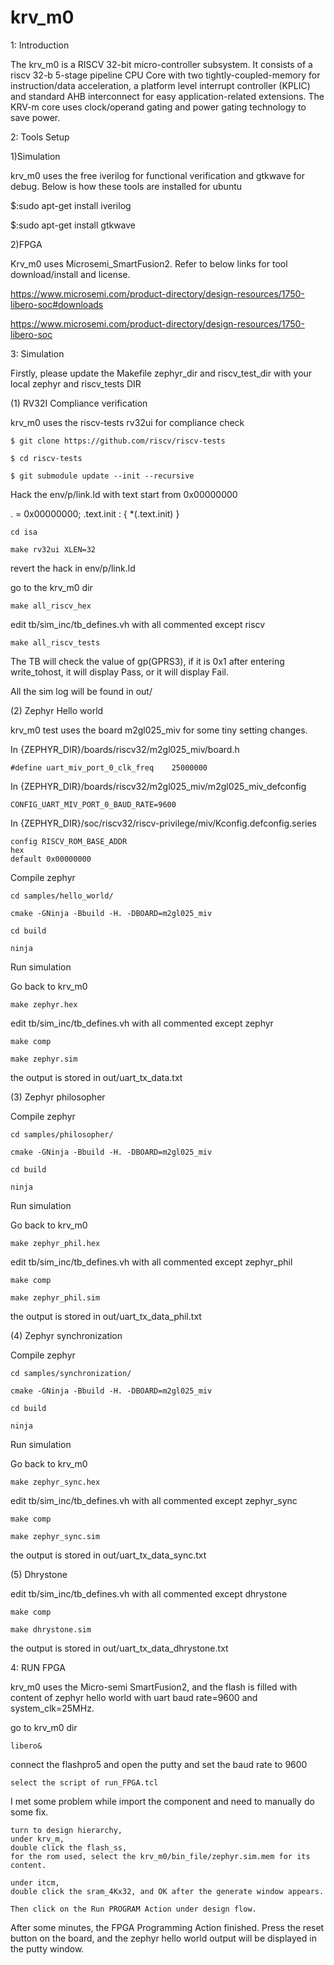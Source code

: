 # krv_m0

1: Introduction

The krv_m0 is a RISCV 32-bit micro-controller subsystem. It consists of a riscv 32-b 5-stage pipeline CPU Core with two tightly-coupled-memory for instruction/data acceleration, a platform level interrupt controller (KPLIC) and standard AHB interconnect for easy application-related extensions. The KRV-m core uses clock/operand gating and power gating technology to save power.


2: Tools Setup

1)Simulation

krv_m0 uses the free iverilog for functional verification and gtkwave for debug. Below is how these tools are installed for ubuntu

$:sudo apt-get install iverilog

$:sudo apt-get install gtkwave

2)FPGA

Krv_m0 uses Microsemi_SmartFusion2. Refer to below links for tool download/install and license. 

 https://www.microsemi.com/product-directory/design-resources/1750-libero-soc#downloads
 
 https://www.microsemi.com/product-directory/design-resources/1750-libero-soc


3: Simulation

Firstly, please update the Makefile zephyr_dir and riscv_test_dir with your local zephyr and riscv_tests DIR

(1) RV32I Compliance verification

krv_m0 uses the riscv-tests rv32ui for compliance check

	$ git clone https://github.com/riscv/riscv-tests
	
	$ cd riscv-tests
	
	$ git submodule update --init --recursive

Hack the env/p/link.ld with text start from 0x00000000

  . = 0x00000000;
  .text.init : { *(.text.init) }
  
	cd isa
	
	make rv32ui XLEN=32

revert the hack in env/p/link.ld

go to the krv_m0 dir

	make all_riscv_hex

edit tb/sim_inc/tb_defines.vh with all commented except riscv

	make all_riscv_tests

The TB will check the value of gp(GPRS3), if it is 0x1 after entering write_tohost, it will display Pass, or it will display Fail.

All the sim log will be found in out/



(2) Zephyr Hello world

krv_m0 test uses the board m2gl025_miv for some tiny setting changes.

In {ZEPHYR_DIR}/boards/riscv32/m2gl025_miv/board.h 

	#define uart_miv_port_0_clk_freq    25000000

In {ZEPHYR_DIR}/boards/riscv32/m2gl025_miv/m2gl025_miv_defconfig

	CONFIG_UART_MIV_PORT_0_BAUD_RATE=9600

In {ZEPHYR_DIR}/soc/riscv32/riscv-privilege/miv/Kconfig.defconfig.series

	config RISCV_ROM_BASE_ADDR
	hex
	default 0x00000000

Compile zephyr

	cd samples/hello_world/

	cmake -GNinja -Bbuild -H. -DBOARD=m2gl025_miv

	cd build

	ninja

Run simulation

Go back to krv_m0

	make zephyr.hex

edit tb/sim_inc/tb_defines.vh with all commented except zephyr 

	make comp

	make zephyr.sim

the output is stored in out/uart_tx_data.txt


(3) Zephyr philosopher

Compile zephyr

	cd samples/philosopher/
	
	cmake -GNinja -Bbuild -H. -DBOARD=m2gl025_miv
	
	cd build
	
	ninja

Run simulation

Go back to krv_m0

	make zephyr_phil.hex

edit tb/sim_inc/tb_defines.vh with all commented except zephyr_phil

	make comp

	make zephyr_phil.sim

the output is stored in out/uart_tx_data_phil.txt

(4) Zephyr synchronization

Compile zephyr

	cd samples/synchronization/
	
	cmake -GNinja -Bbuild -H. -DBOARD=m2gl025_miv
	
	cd build
	
	ninja

Run simulation

Go back to krv_m0

	make zephyr_sync.hex

edit tb/sim_inc/tb_defines.vh with all commented except zephyr_sync

	make comp
	
	make zephyr_sync.sim

the output is stored in out/uart_tx_data_sync.txt

(5) Dhrystone

edit tb/sim_inc/tb_defines.vh with all commented except dhrystone

	make comp
	
	make dhrystone.sim

the output is stored in out/uart_tx_data_dhrystone.txt


4: RUN FPGA

krv_m0 uses the Micro-semi SmartFusion2, and the flash is filled with content of zephyr hello world with uart baud rate=9600 and system_clk=25MHz.


go to krv_m0 dir

	libero&

connect the flashpro5 and open the putty and set the baud rate to 9600

	select the script of run_FPGA.tcl


I met some problem while import the component and need to manually do some fix.

	turn to design hierarchy,
	under krv_m, 
	double click the flash_ss, 
	for the rom used, select the krv_m0/bin_file/zephyr.sim.mem for its content.

	under itcm, 
	double click the sram_4Kx32, and OK after the generate window appears.

	Then click on the Run PROGRAM Action under design flow.

After some minutes, the FPGA Programming Action finished. Press the reset button on the board, and the zephyr hello world output will be displayed in the putty window.


